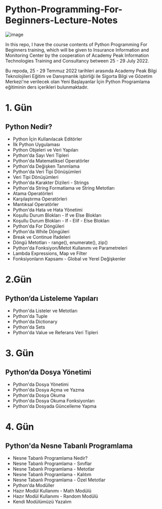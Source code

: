 # Python-Programming-For-Beginners-Lecture-Notes

![image](https://user-images.githubusercontent.com/5441882/173870155-dab94d14-4571-4335-9d95-d86ebfc025f1.png)

In this repo, I have the course contents of Python Programming For Beginners training, which will be given to Insurance Information and Monitoring Center by the cooperation of Academy Peak Information Technologies Training and Consultancy between 25 - 29 July 2022.

Bu repoda, 25 - 29 Temmuz 2022 tarihleri arasında Academy Peak Bilgi Teknolojileri Eğitim ve Danışmanlık işbirliği ile Sigorta Bilgi ve Gözetim Merkezi'ne verilecek olan Yeni Başlayanlar İçin Python Programlama eğitiminin ders içerikleri bulunmaktadır.

# 1. Gün
## Python Nedir?
- Python İçin Kullanılacak Editörler
- İlk Python Uygulaması
- Python Objeleri ve Veri Yapıları
- Python'da Sayı Veri Tipleri
- Python'da Matematiksel Operatörler
- Python'da Değişken Tanımlama
- Python'da Veri Tipi Dönüşümleri
- Veri Tipi Dönüşümleri
- Python'da Karakter Dizileri - Strings
- Python'da String Formatlama ve String Metotları
- Atama Operatörleri
- Karşılaştırma Operatörleri
- Mantıksal Operatörler
- Python'da Hata ve Hata Yönetimi
- Koşullu Durum Blokları - If ve Else Blokları
- Koşullu Durum Blokları - If - Elif - Else Blokları
- Python'da For Döngüleri
- Python'da While Döngüleri
- Break ve Continue İfadeleri
- Döngü Metotları - range(), enumerate(), zip()
- Python'da Fonksiyon/Metot Kullanımı ve Parametreleri
- Lambda Expressions, Map ve Filter
- Fonksiyonların Kapsamı - Global ve Yerel Değişkenler

# 2.Gün
## Python’da Listeleme Yapıları
- Python'da Listeler ve Metotları
- Python'da Tuple
- Python'da Dictionary
- Python'da Sets
- Python'da Value ve Referans Veri Tipleri

# 3. Gün
## Python’da Dosya Yönetimi
- Python'da Dosya Yönetimi
- Python'da Dosya Açma ve Yazma
- Python'da Dosya Okuma
- Python'da Dosya Okuma Fonksiyonları
- Python'da Dosyada Güncelleme Yapma

# 4. Gün
## Python'da Nesne Tabanlı Programlama
- Nesne Tabanlı Programlama Nedir?
- Nesne Tabanlı Programlama - Sınıflar
- Nesne Tabanlı Programlama - Metotlar
- Nesne Tabanlı Programlama - Kalıtım
- Nesne Tabanlı Programlama - Özel Metotlar
- Python'da Modüller  
- Hazır Modül Kullanımı - Math Modülü
- Hazır Modül Kullanımı - Random Modülü
- Kendi Modülümüzü Yazalım
